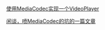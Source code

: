 [使用MediaCodec实现一个VideoPlayer](https://github.com/JavaNoober/MedioDecode)


[闲谈，喷MediaCodec的坑的一篇文章](https://ragnraok.github.io/android_video_record.html)
